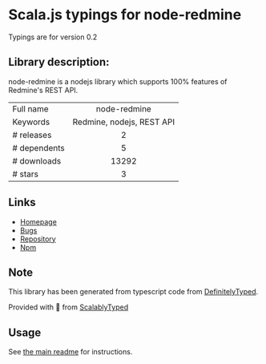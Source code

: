 
# Scala.js typings for node-redmine

Typings are for version 0.2

## Library description:
node-redmine is a nodejs library which supports 100% features of Redmine's REST API.

|                    |                 |
| ------------------ | :-------------: |
| Full name          | node-redmine |
| Keywords           | Redmine, nodejs, REST API |
| # releases         | 2 |
| # dependents       | 5 |
| # downloads        | 13292 |
| # stars            | 3 |

## Links
- [Homepage](https://github.com/zanran/node-redmine#readme)
- [Bugs](https://github.com/zanran/node-redmine/issues)
- [Repository](https://github.com/zanran/node-redmine)
- [Npm](https://www.npmjs.com/package/node-redmine)
    


## Note
This library has been generated from typescript code from [DefinitelyTyped](https://definitelytyped.org).

Provided with :purple_heart: from [ScalablyTyped](https://github.com/oyvindberg/ScalablyTyped)

## Usage
See [the main readme](../../readme.md) for instructions.


